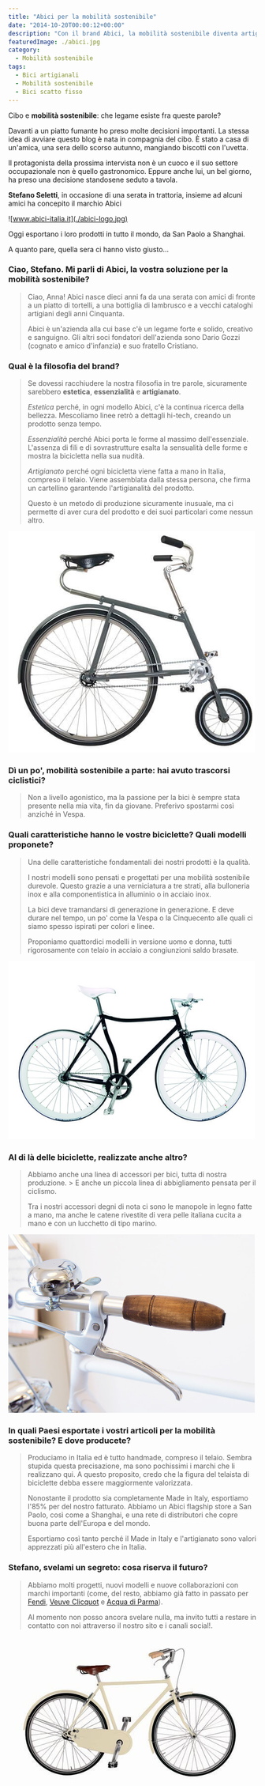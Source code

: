 ```yaml
---
title: "Abici per la mobilità sostenibile"
date: "2014-10-20T00:00:12+00:00"
description: "Con il brand Abici, la mobilità sostenibile diventa artigianale ed essenziale."
featuredImage: ./abici.jpg
category:
  - Mobilità sostenibile
tags:
  - Bici artigianali
  - Mobilità sostenibile
  - Bici scatto fisso
---
```


Cibo e **mobilità sostenibile**: che legame esiste fra queste parole?

Davanti a un piatto fumante ho preso molte decisioni importanti. La stessa idea di avviare questo blog è nata in compagnia del cibo. È stato a casa di un'amica, una sera dello scorso autunno, mangiando biscotti con l'uvetta.

Il protagonista della prossima intervista non è un cuoco e il suo settore occupazionale non è quello gastronomico. Eppure anche lui, un bel giorno, ha preso una decisione standosene seduto a tavola.

**Stefano Seletti**, in occasione di una serata in trattoria, insieme ad alcuni amici ha concepito il marchio Abici

![www.abici-italia.it](./abici-logo.jpg)

Oggi esportano i loro prodotti in tutto il mondo, da San Paolo a Shanghai.

A quanto pare, quella sera ci hanno visto giusto...

### Ciao, Stefano. Mi parli di Abici, la vostra soluzione per la mobilità sostenibile?

> Ciao, Anna! Abici nasce dieci anni fa da una serata con amici di fronte a un piatto di tortelli, a una bottiglia di lambrusco e a vecchi cataloghi artigiani degli anni Cinquanta.
>
> Abici è un'azienda alla cui base c'è un legame forte e solido, creativo e sanguigno. Gli altri soci fondatori dell'azienda sono Dario Gozzi (cognato e amico d'infanzia) e suo fratello Cristiano.

### Qual è la filosofia del brand?

> Se dovessi racchiudere la nostra filosofia in tre parole, sicuramente sarebbero **estetica**, **essenzialità** e **artigianato**.
>
> _Estetica_ perché, in ogni modello Abici, c'è la continua ricerca della bellezza. Mescoliamo linee retrò a dettagli hi-tech, creando un prodotto senza tempo.
>
> _Essenzialità_ perché Abici porta le forme al massimo dell'essenziale.
> L'assenza di fili e di sovrastrutture esalta la sensualità delle forme e mostra la bicicletta nella sua nudità.
>
> _Artigianato_ perché ogni bicicletta viene fatta a mano in Italia, compreso il telaio. Viene assemblata dalla stessa persona, che firma un cartellino garantendo l'artigianalità del prodotto.
>
> Questo è un metodo di produzione sicuramente inusuale, ma ci permette di aver cura del prodotto e dei suoi particolari come nessun altro.

![Velocino](./velocino.jpg)

### Dì un po', mobilità sostenibile a parte: hai avuto trascorsi ciclistici?

> Non a livello agonistico, ma la passione per la bici è sempre stata presente nella mia vita, fin da giovane. Preferivo spostarmi così anziché in Vespa.

### Quali caratteristiche hanno le vostre biciclette? Quali modelli proponete?

> Una delle caratteristiche fondamentali dei nostri prodotti è la qualità.
>
> I nostri modelli sono pensati e progettati per una mobilità sostenibile durevole. Questo grazie a una verniciatura a tre strati, alla bulloneria inox e alla componentistica in alluminio o in acciaio inox.
>
> La bici deve tramandarsi di generazione in generazione. E deve durare nel tempo, un po' come la Vespa o la Cinquecento alle quali ci siamo spesso ispirati per colori e linee.
>
> Proponiamo quattordici modelli in versione uomo e donna, tutti rigorosamente con telaio in acciaio a congiunzioni saldo brasate.

![Fuga](./fuga.jpg)

### Al di là delle biciclette, realizzate anche altro?

> Abbiamo anche una linea di accessori per bici, tutta di nostra produzione. > E anche un piccola linea di abbigliamento pensata per il ciclismo.
>
> Tra i nostri accessori degni di nota ci sono le manopole in legno fatte a mano, ma anche le catene rivestite di vera pelle italiana cucita a mano e con un lucchetto di tipo marino.

![Manopola ABICI - particolare](./manopole.jpg)

### In quali Paesi esportate i vostri articoli per la mobilità sostenibile? E dove producete?

> Produciamo in Italia ed è tutto handmade, compreso il telaio. Sembra stupida questa precisazione, ma sono pochissimi i marchi che li realizzano qui.
> A questo proposito, credo che la figura del telaista di biciclette debba essere maggiormente valorizzata.
>
> Nonostante il prodotto sia completamente Made in Italy, esportiamo l'85% per del nostro fatturato. Abbiamo un Abici flagship store a San Paolo, così come a Shanghai, e una rete di distributori che copre buona parte dell'Europa e del mondo.
>
> Esportiamo così tanto perché il Made in Italy e l'artigianato sono valori apprezzati più all'estero che in Italia.

### Stefano, svelami un segreto: cosa riserva il futuro?

> Abbiamo molti progetti, nuovi modelli e nuove collaborazioni con marchi importanti (come, del resto, abbiamo già fatto in passato per [Fendi](http://www.fendi.com/it/it), [Veuve Clicquot](http://www.veuve-clicquot.com) e [Acqua di Parma](http://www.acquadiparma.com/it/?gclid=CMKRt97As8ECFdTLtAodeF8AHw)).
>
> Al momento non posso ancora svelare nulla, ma invito tutti a restare in contatto con noi attraverso il nostro sito e i canali social!.

![Granturismo](./granturismo.jpg)
